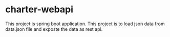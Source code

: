 # charter-webapi
This project is spring boot application. 
This project is to load json data from data.json file and exposte the data as rest api. 

